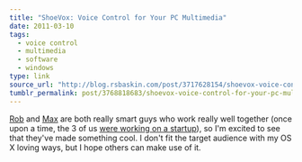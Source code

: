 ```yaml
---
title: "ShoeVox: Voice Control for Your PC Multimedia"
date: 2011-03-10
tags:
  - voice control
  - multimedia
  - software
  - windows
type: link
source_url: "http://blog.rsbaskin.com/post/3717628154/shoevox-voice-control-for-your-pc"
tumblr_permalink: post/3768818683/shoevox-voice-control-for-your-pc-multimedia
---
```


[Rob](http://rsbaskin.com) and [Max](http://www.maxcutler.com/) are both really smart guys who work really well together (once upon a time, the 3 of us [were working on a startup](/posts/the-rise-fall-of-courant-news)), so I'm excited to see that they've made something cool. I don't fit the target audience with my OS X loving ways, but I hope others can make use of it.
